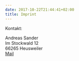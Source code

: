 ```yaml
---
date: 2017-10-22T21:44:41+02:00
title: Imprint
---
```


Kontakt:

Andreas Sander<br>
Im Stockwald 12<br>
66265 Heusweiler<br>
<a href="mailto:blog@andi1984.de">Mail</a>